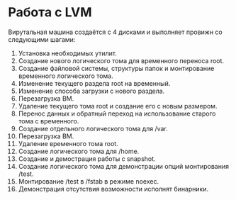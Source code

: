 # Работа с LVM
Вирутальная машина создаётся с 4 дисками и выполняет провижн со следующими шагами:
1. Установка необходимых утилит.
2. Создание нового логического тома для временного переноса root.
3. Создание файловой системы, структуры папок и монтирование временного логического тома.
4. Изменение текущего раздела root на временный.
5. Изменение способа загрузки с нового раздела.
6. Перезагрузка ВМ.
7. Удаление текущего тома root и создание его с новым размером.
8. Перенос данных и обратный переход на использование старого тома с временного.
9. Создание отдельного логического тома для /var.
10. Перезагрузка ВМ.
11. Удаление временного тома root.
12. Создание логического тома для /home.
13. Создание и демострация работы с snapshot.
14. Создание логического тома для демонстрации опций монтирования /test.
15. Монтирование /test в /fstab в режиме noexec.
16. Демонстрация отсутствия возможности исполнят бинарники.
